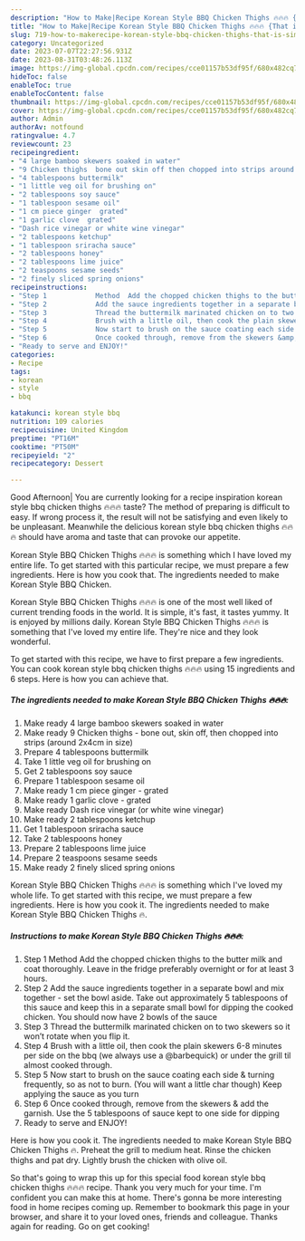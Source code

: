 ```yaml
---
description: "How to Make|Recipe Korean Style BBQ Chicken Thighs 🔥🔥🔥 {That is Simple"
title: "How to Make|Recipe Korean Style BBQ Chicken Thighs 🔥🔥🔥 {That is Simple"
slug: 719-how-to-makerecipe-korean-style-bbq-chicken-thighs-that-is-simple
category: Uncategorized
date: 2023-07-07T22:27:56.931Z
date: 2023-08-31T03:48:26.113Z
image: https://img-global.cpcdn.com/recipes/cce01157b53df95f/680x482cq70/korean-style-bbq-chicken-thighs-recipe-main-photo.jpg
hideToc: false
enableToc: true
enableTocContent: false
thumbnail: https://img-global.cpcdn.com/recipes/cce01157b53df95f/680x482cq70/korean-style-bbq-chicken-thighs-recipe-main-photo.jpg
cover: https://img-global.cpcdn.com/recipes/cce01157b53df95f/680x482cq70/korean-style-bbq-chicken-thighs-recipe-main-photo.jpg
author: Admin
authorAv: notfound
ratingvalue: 4.7
reviewcount: 23
recipeingredient:
- "4 large bamboo skewers soaked in water"
- "9 Chicken thighs  bone out skin off then chopped into strips around 2x4cm in size"
- "4 tablespoons buttermilk"
- "1 little veg oil for brushing on"
- "2 tablespoons soy sauce"
- "1 tablespoon sesame oil"
- "1 cm piece ginger  grated"
- "1 garlic clove  grated"
- "Dash rice vinegar or white wine vinegar"
- "2 tablespoons ketchup"
- "1 tablespoon sriracha sauce"
- "2 tablespoons honey"
- "2 tablespoons lime juice"
- "2 teaspoons sesame seeds"
- "2 finely sliced spring onions"
recipeinstructions:
- "Step 1            Method  Add the chopped chicken thighs to the butter milk and coat thoroughly. Leave in the fridge preferably overnight or for at least 3 hours."
- "Step 2            Add the sauce ingredients together in a separate bowl and mix together - set the bowl aside. Take out approximately 5 tablespoons of this sauce and keep this in a separate small bowl for dipping the cooked chicken. You should now have 2 bowls of the sauce"
- "Step 3            Thread the buttermilk marinated chicken on to two skewers so it won’t rotate when you flip it."
- "Step 4            Brush with a little oil, then cook the plain skewers 6-8 minutes per side on the bbq (we always use a @barbequick) or under the grill til almost cooked through."
- "Step 5            Now start to brush on the sauce coating each side &amp; turning frequently, so as not to burn. (You will want a little char though) Keep applying the sauce as you turn"
- "Step 6            Once cooked through, remove from the skewers &amp; add the garnish. Use the 5 tablespoons of sauce kept to one side for dipping"
- "Ready to serve and ENJOY!"
categories:
- Recipe
tags:
- korean
- style
- bbq

katakunci: korean style bbq 
nutrition: 109 calories
recipecuisine: United Kingdom
preptime: "PT16M"
cooktime: "PT50M"
recipeyield: "2"
recipecategory: Dessert

---
```



Good Afternoon| You are currently looking for a recipe inspiration korean style bbq chicken thighs 🔥🔥🔥 taste? The method of preparing is difficult to easy. If wrong process it, the result will not be satisfying and even likely to be unpleasant. Meanwhile the delicious korean style bbq chicken thighs 🔥🔥🔥 should have aroma and taste that can provoke our appetite.





Korean Style BBQ Chicken Thighs 🔥🔥🔥 is something which I have loved my entire life. To get started with this particular recipe, we must prepare a few ingredients. Here is how you cook that. The ingredients needed to make Korean Style BBQ Chicken.

Korean Style BBQ Chicken Thighs 🔥🔥🔥 is one of the most well liked of current trending foods in the world. It is simple, it's fast, it tastes yummy. It is enjoyed by millions daily. Korean Style BBQ Chicken Thighs 🔥🔥🔥 is something that I've loved my entire life. They're nice and they look wonderful.


To get started with this recipe, we have to first prepare a few ingredients. You can cook korean style bbq chicken thighs 🔥🔥🔥 using 15 ingredients and 6 steps. Here is how you can achieve that.

<!--inarticleads1-->

##### The ingredients needed to make Korean Style BBQ Chicken Thighs 🔥🔥🔥:

1. Make ready 4 large bamboo skewers soaked in water
1. Make ready 9 Chicken thighs - bone out, skin off, then chopped into strips (around 2x4cm in size)
1. Prepare 4 tablespoons buttermilk
1. Take 1 little veg oil for brushing on
1. Get 2 tablespoons soy sauce
1. Prepare 1 tablespoon sesame oil
1. Make ready 1 cm piece ginger - grated
1. Make ready 1 garlic clove - grated
1. Make ready Dash rice vinegar (or white wine vinegar)
1. Make ready 2 tablespoons ketchup
1. Get 1 tablespoon sriracha sauce
1. Take 2 tablespoons honey
1. Prepare 2 tablespoons lime juice
1. Prepare 2 teaspoons sesame seeds
1. Make ready 2 finely sliced spring onions


Korean Style BBQ Chicken Thighs 🔥🔥🔥 is something which I&#39;ve loved my whole life. To get started with this recipe, we must prepare a few ingredients. Here is how you cook it. The ingredients needed to make Korean Style BBQ Chicken Thighs 🔥. 

<!--inarticleads2-->

##### Instructions to make Korean Style BBQ Chicken Thighs 🔥🔥🔥:

1. Step 1            Method  Add the chopped chicken thighs to the butter milk and coat thoroughly. Leave in the fridge preferably overnight or for at least 3 hours.
1. Step 2            Add the sauce ingredients together in a separate bowl and mix together - set the bowl aside. Take out approximately 5 tablespoons of this sauce and keep this in a separate small bowl for dipping the cooked chicken. You should now have 2 bowls of the sauce
1. Step 3            Thread the buttermilk marinated chicken on to two skewers so it won’t rotate when you flip it.
1. Step 4            Brush with a little oil, then cook the plain skewers 6-8 minutes per side on the bbq (we always use a @barbequick) or under the grill til almost cooked through.
1. Step 5            Now start to brush on the sauce coating each side &amp; turning frequently, so as not to burn. (You will want a little char though) Keep applying the sauce as you turn
1. Step 6            Once cooked through, remove from the skewers &amp; add the garnish. Use the 5 tablespoons of sauce kept to one side for dipping
1. Ready to serve and ENJOY!

Here is how you cook it. The ingredients needed to make Korean Style BBQ Chicken Thighs 🔥. Preheat the grill to medium heat. Rinse the chicken thighs and pat dry. Lightly brush the chicken with olive oil. 

So that's going to wrap this up for this special food korean style bbq chicken thighs 🔥🔥🔥 recipe. Thank you very much for your time. I'm confident you can make this at home. There's gonna be more interesting food in home recipes coming up. Remember to bookmark this page in your browser, and share it to your loved ones, friends and colleague. Thanks again for reading. Go on get cooking!

